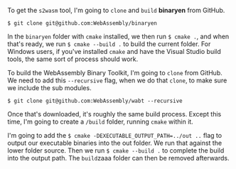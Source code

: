 To get the `s2wasm` tool, I'm going to `clone` and `build` **binaryen** from GitHub. 

```
$ git clone git@github.com:WebAssembly/binaryen
```

In the `binaryen` folder with `cmake` installed, we then run `$ cmake .`, and when that's ready, we run `$ cmake --build .` to build the current folder. For Windows users, if you've installed `cmake` and have the Visual Studio build tools, the same sort of process should work.

To build the WebAssembly Binary Toolkit, I'm going to `clone` from GitHub. We need to add this `--recursive` flag, when we do that `clone`, to make sure we include the sub modules. 

```
$ git clone git@github.com:WebAssembly/wabt --recursive
```

Once that's downloaded, it's roughly the same build process. Except this time, I'm going to create a `/build` folder, running `cmake` within it.

I'm going to add the `$ cmake -DEXECUTABLE_OUTPUT_PATH=../out ..` flag to output our executable binaries into the out folder. We run that against the lower folder source. Then we run `$ cmake --build .` to complete the build into the output path. The `build`zaaa folder can then be removed afterwards.

